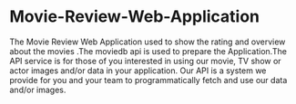 # Movie-Review-Web-Application
The Movie Review Web Application used to show the rating and overview about the movies .The moviedb api is used to prepare the Application.The API service is for those of you interested in using our movie, TV show or actor images and/or data in your application. Our API is a system we provide for you and your team to programmatically fetch and use our data and/or images.
